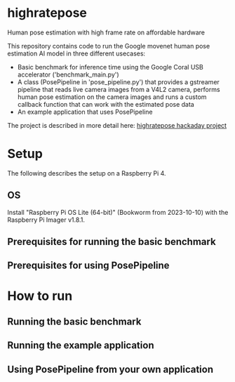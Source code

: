 # highratepose
Human pose estimation with high frame rate on affordable hardware

This repository contains code to run the Google movenet human pose estimation AI model in three different usecases:

 - Basic benchmark for inference time using the Google Coral USB accelerator ('benchmark_main.py')
 - A class (PosePipeline in 'pose_pipeline.py') that provides a gstreamer pipeline that reads live camera images from a V4L2 camera, performs human pose estimation on the camera images and runs a custom callback function that can work with the estimated pose data
 - An example application that uses PosePipeline

The project is described in more detail here: [highratepose hackaday project](http://www.hackaday.io)

# Setup

The following describes the setup on a Raspberry Pi 4.

## OS

Install "Raspberry Pi OS Lite (64-bit)" (Bookworm from 2023-10-10) with the Raspberry Pi Imager v1.8.1.

## Prerequisites for running the basic benchmark

## Prerequisites for using PosePipeline

# How to run

## Running the basic benchmark

## Running the example application

## Using PosePipeline from your own application